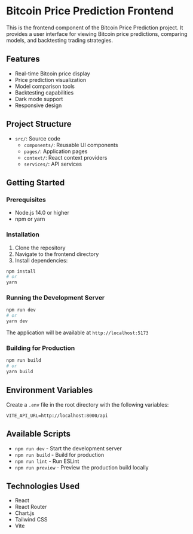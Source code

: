 # Bitcoin Price Prediction Frontend

This is the frontend component of the Bitcoin Price Prediction project. It provides a user interface for viewing Bitcoin price predictions, comparing models, and backtesting trading strategies.

## Features

- Real-time Bitcoin price display
- Price prediction visualization
- Model comparison tools
- Backtesting capabilities
- Dark mode support
- Responsive design

## Project Structure

- `src/`: Source code
  - `components/`: Reusable UI components
  - `pages/`: Application pages
  - `context/`: React context providers
  - `services/`: API services

## Getting Started

### Prerequisites

- Node.js 14.0 or higher
- npm or yarn

### Installation

1. Clone the repository
2. Navigate to the frontend directory
3. Install dependencies:

```bash
npm install
# or
yarn
```

### Running the Development Server

```bash
npm run dev
# or
yarn dev
```

The application will be available at `http://localhost:5173`

### Building for Production

```bash
npm run build
# or
yarn build
```

## Environment Variables

Create a `.env` file in the root directory with the following variables:

```
VITE_API_URL=http://localhost:8000/api
```

## Available Scripts

- `npm run dev` - Start the development server
- `npm run build` - Build for production
- `npm run lint` - Run ESLint
- `npm run preview` - Preview the production build locally

## Technologies Used

- React
- React Router
- Chart.js
- Tailwind CSS
- Vite
